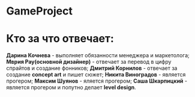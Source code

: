 # GameProject

# Кто за что отвечает:

**Дарина Кочнева** - выполняет обязанности менеджера и маркетолога;
**Мврия Рау(основной дизайнер)** - отвечает за перевод в цифру спрайтов и создание фонников;
**Дмитрий Корнилов** - отвечает за создание **concept art** и пишет сюжет;
**Никита Виноградов** - является прогером;
**Максим Шуянов** - яляется прогером;
**Саша Шкарпицкий** - является прогером и попутно делает **level design**.